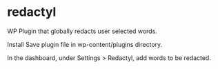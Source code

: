 # redactyl
WP Plugin that globally redacts user selected words.

Install 
Save plugin file in wp-content/plugins directory.

In the dashboard, under Settings > Redactyl, add words to be redacted.
